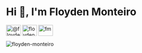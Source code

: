 <h1>Hi 👋, I'm Floyden Monteiro</h1>
<p align="left">
<a href="https://twitter.com/@floydenmonteiro" target="blank"><img align="center" src="https://raw.githubusercontent.com/rahuldkjain/github-profile-readme-generator/master/src/images/icons/Social/twitter.svg" alt="@floydenmonteiro" height="30" width="40" /></a>
<a href="https://linkedin.com/in/floyden montiero" target="blank"><img align="center" src="https://raw.githubusercontent.com/rahuldkjain/github-profile-readme-generator/master/src/images/icons/Social/linked-in-alt.svg" alt="floyden montiero" height="30" width="40" /></a>
<a href="https://instagram.com/fm" target="blank"><img align="center" src="https://raw.githubusercontent.com/rahuldkjain/github-profile-readme-generator/master/src/images/icons/Social/instagram.svg" alt="fm" height="30" width="40" /></a>
</p>

<p align="left"> <img src="https://komarev.com/ghpvc/?username=floyden-monteiro&label=Profile%20views&color=0e75b6&style=flat" alt="floyden-monteiro" /> </p>


